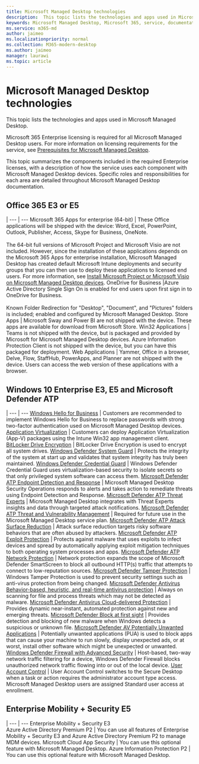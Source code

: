 ```yaml
---
title: Microsoft Managed Desktop technologies
description:  This topic lists the technologies and apps used in Microsoft Managed Desktop.
keywords: Microsoft Managed Desktop, Microsoft 365, service, documentation
ms.service: m365-md
author: jaimeo
ms.localizationpriority: normal
ms.collection: M365-modern-desktop
ms.author: jaimeo
manager: laurawi
ms.topic: article
---
```


# Microsoft Managed Desktop technologies

This topic lists the technologies and apps used in Microsoft Managed Desktop.

<!-- Microsoft 365 E5; Device as a Service -->
<!-- in O365 table, standard suite, removed this sentence "Please see the Installation of Project/Visio 64bit Click to Run Addendum for important deployment instructions. -->

Microsoft 365 Enterprise licensing is required for all Microsoft Managed Desktop users. For more information on licensing requirements for the service, see [Prerequisites for Microsoft Managed Desktop](../get-ready/prerequisites.md).

This topic summarizes the components included in the required Enterprise licenses, with a description of how the service uses each component with Microsoft Managed Desktop devices. Specific roles and responsibilities for each area are detailed throughout Microsoft Managed Desktop documentation. 

## Office 365 E3 or E5
 |
 --- | ---
Microsoft 365 Apps for enterprise (64-bit) | These Office applications will be shipped with the device: Word, Excel, PowerPoint, Outlook, Publisher, Access, Skype for Business, OneNote.<br><br>The 64-bit full versions of Microsoft Project and Microsoft Visio are not included. However, since the installation of these applications depends on the Microsoft 365 Apps for enterprise installation, Microsoft Managed Desktop has created default Microsoft Intune deployments and security groups that you can then use to deploy these applications to licensed end users. For more information, see [Install Microsoft Project or Microsoft Visio on Microsoft Managed Desktop devices](../get-started/project-visio.md).
OneDrive for Business |Azure Active Directory Single Sign On is enabled for end users upon first sign in to OneDrive for Business.<br><br>Known Folder Redirection for "Desktop", "Document", and "Pictures" folders is included; enabled and configured by Microsoft Managed Desktop. 
Store Apps |	Microsoft Sway and Power BI are not shipped with the device. These apps are available for download from Microsoft Store.
Win32 Applications |	Teams is not shipped with the device, but is packaged and provided by Microsoft for Microsoft Managed Desktop devices. Azure Information Protection Client is not shipped with the device, but you can have this packaged for deployment. 
Web Applications |	Yammer, Office in a browser, Delve, Flow, StaffHub, PowerApps, and Planner are not shipped with the device. Users can access the web version of these applications with a browser.


## Windows 10 Enterprise E3, E5 and Microsoft Defender ATP

 |
 --- | ---
[Windows Hello for Business](https://docs.microsoft.com/en-us/windows/security/identity-protection/hello-for-business/hello-identity-verification) | Customers are recommended to implement Windows Hello for Business to replace passwords with strong two-factor authentication used on Microsoft Managed Desktop devices.
[Application Virtualization](https://docs.microsoft.com/windows/application-management/app-v/appv-technical-reference) | Customers can deploy Application Virtualization (App-V) packages using the Intune Win32 app management client.
[BitLocker Drive Encryption](https://docs.microsoft.com/windows/security/information-protection/bitlocker/bitlocker-overview) | BitLocker Drive Encryption is used to encrypt all system drives.
[Windows Defender System Guard]( https://docs.microsoft.com/windows/security/threat-protection/windows-defender-system-guard/system-guard-how-hardware-based-root-of-trust-helps-protect-windows) | Protects the integrity of the system at start up and validates that system integrity has truly been maintained.
[Windows Defender Credential Guard]( https://docs.microsoft.com/windows/security/identity-protection/credential-guard/credential-guard) | Windows Defender Credential Guard uses virtualization-based security to isolate secrets so that only privileged system software can access them.
[Microsoft Defender ATP Endpoint Detection and Response](https://docs.microsoft.com/windows/security/threat-protection/microsoft-defender-atp/overview-endpoint-detection-response) |	 Microsoft Managed Desktop Security Operations responds to alerts and takes action to remediate threats using Endpoint Detection and Response.
[Microsoft Defender ATP Threat Experts](https://docs.microsoft.com/windows/security/threat-protection/microsoft-defender-atp/microsoft-threat-experts) | Microsoft Managed Desktop integrates with Threat Experts insights and data through targeted attack notifications.
[Microsoft Defender ATP Threat and Vulnerability Management](https://docs.microsoft.com/windows/security/threat-protection/microsoft-defender-atp/next-gen-threat-and-vuln-mgt) | Required for future use in the Microsoft Managed Desktop service plan.
[Microsoft Defender ATP Attack Surface Reduction](https://docs.microsoft.com/windows/security/threat-protection/microsoft-defender-atp/attack-surface-reduction) | Attack surface reduction targets risky software behaviors that are often abused by attackers.
[Microsoft Defender ATP Exploit Protection](https://docs.microsoft.com/windows/security/threat-protection/microsoft-defender-atp/exploit-protection) | Protects against malware that uses exploits to infect devices and spread by automatically applying exploit mitigation techniques to both operating system processes and apps.
[Microsoft Defender ATP Network Protection](https://docs.microsoft.com/windows/security/threat-protection/microsoft-defender-atp/network-protection) | Network protection expands the scope of Microsoft Defender SmartScreen to block all outbound HTTP(s) traffic that attempts to connect to low-reputation sources.
[Microsoft Defender Tamper Protection](https://docs.microsoft.com/windows/security/threat-protection/microsoft-defender-antivirus/prevent-changes-to-security-settings-with-tamper-protection) | Windows Tamper Protection is used to prevent security settings such as anti-virus protection from being changed.
[Microsoft Defender Antivirus Behavior-based, heuristic, and real-time antivirus protection]( https://docs.microsoft.com/windows/security/threat-protection/microsoft-defender-antivirus/microsoft-defender-antivirus-in-windows-10) | Always on scanning for file and process threats which may not be detected as malware.
[Microsoft Defender Antivirus Cloud-delivered Protection](https://docs.microsoft.com/windows/security/threat-protection/microsoft-defender-antivirus/utilize-microsoft-cloud-protection-microsoft-defender-antivirus) | Provides dynamic near-instant, automated protection against new and emerging threats.
[Microsoft Defender Block at first sight](https://docs.microsoft.com/windows/security/threat-protection/microsoft-defender-antivirus/configure-block-at-first-sight-microsoft-defender-antivirus) | Provides detection and blocking of new malware when Windows detects a suspicious or unknown file.
[Microsoft Defender AV Potentially Unwanted Applications](https://docs.microsoft.com/windows/security/threat-protection/microsoft-defender-antivirus/detect-block-potentially-unwanted-apps-microsoft-defender-antivirus) | Potentially unwanted applications (PUA) is used to block apps that can cause your machine to run slowly, display unexpected ads, or at worst, install other software which might be unexpected or unwanted.
[Windows Defender Firewall with Advanced Security](https://docs.microsoft.com/windows/security/threat-protection/windows-firewall/windows-firewall-with-advanced-security) | Host-based, two-way network traffic filtering for a device, Windows Defender Firewall blocks unauthorized network traffic flowing into or out of the local device.
[User Account Control](https://docs.microsoft.com/windows/security/identity-protection/user-account-control/how-user-account-control-works) | User Account Control switches to the Secure Desktop when a task or action requires the administrator account type access. Microsoft Managed Desktop users are assigned Standard user access at enrollment.


## Enterprise Mobility + Security E5

 |
 --- | ---
Enterprise Mobility + Security E3<br>Azure Active Directory Premium P2 |	You can use all features of Enterprise Mobility + Security E3 and Azure Active Directory Premium P2 to manage MDM devices.
Microsoft Cloud App Security |	You can use this optional feature with Microsoft Managed Desktop.
Azure Information Protection P2	 | You can use this optional feature with Microsoft Managed Desktop.
